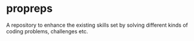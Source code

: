 # propreps
A repository to enhance the existing skills set by solving different kinds of coding problems, challenges etc. 
